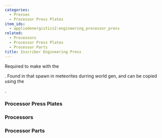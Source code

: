 ```yaml
---
categories:
  - Presses
  - Processor Press Plates
item_ids:
  - appliedenergistics2:engineering_processor_press
related:
  - Processors
  - Processor Press Plates
  - Processor Parts
title: Inscriber Engineering Press
---
```


Required to make <ItemLink
id="appliedenergistics2:printed_engineering_processor"/> with the

<ItemLink id="appliedenergistics2:inscriber" />. Found in <ItemLink id="appliedenergistics2:sky_stone_chest" /> that
spawn in meteorites durring world gen, and can be copied using the <ItemLink id="appliedenergistics2:inscriber" />

.

<RecipeFor id="appliedenergistics2:engineering_processor_press" />

### Processor Press Plates

<CategoryIndex category="Processor Press Plates" />

### Processors

<CategoryIndex category="Processors" />

### Processor Parts

<CategoryIndex category="Processor Parts" />
